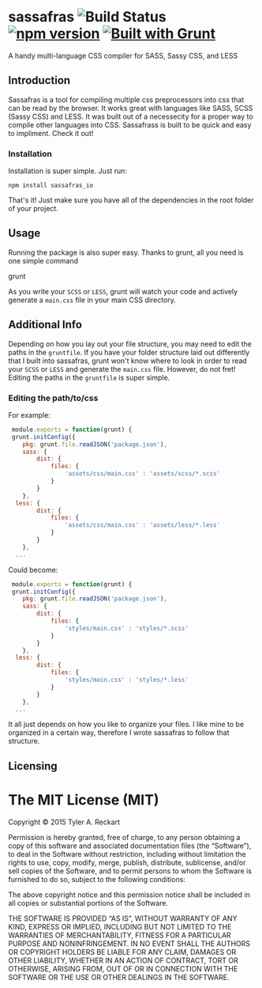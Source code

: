 # sassafras ![Build Status](https://travis-ci.org/tylerreckart/sassafras.svg?branch=master) [![npm version](https://badge.fury.io/js/sassafras_io.svg)](http://npmjs.com/packages/sassafras_io) [![Built with Grunt](https://cdn.gruntjs.com/builtwith.png)](http://gruntjs.com/)
A handy multi-language CSS compiler for SASS, Sassy CSS, and LESS

## Introduction

Sassafras is a tool for compiling multiple css preprocessors into css that can be read by the browser. It works great with languages like SASS, SCSS (Sassy CSS) and LESS. It was built out of a necessecity for a proper way to compile other languages into CSS. Sassafrass is built to be quick and easy to impliment. Check it out!

### Installation

Installation is super simple. Just run:

    npm install sassafras_io

That's it! Just make sure you have all of the dependencies in the root folder of your project.

## Usage

Running the package is also super easy. Thanks to grunt, all you need is one simple command

   grunt

As you write your `SCSS` or `LESS`, grunt will watch your code and actively generate a `main.css` file in your main CSS directory.

## Additional Info

Depending on how you lay out your file structure, you may need to edit the paths in the `gruntfile`. If you have your folder structure laid out differently that I built into sassafras, grunt won't know where to look in order to read your `SCSS` or `LESS` and generate the `main.css` file. However, do not fret! Editing the paths in the `gruntfile` is super simple.

### Editing the path/to/css
For example:
```js
 module.exports = function(grunt) {
 grunt.initConfig({
	pkg: grunt.file.readJSON('package.json'),
	sass: {
		dist: {
			files: {
				'assets/css/main.css' : 'assets/scss/*.scss'
			}
		}
	},
  less: {
		dist: {
			files: {
				'assets/css/main.css' : 'assets/less/*.less'
			}
		}
	},
  ...
```
Could become:
```js
 module.exports = function(grunt) {
 grunt.initConfig({
	pkg: grunt.file.readJSON('package.json'),
	sass: {
		dist: {
			files: {
				'styles/main.css' : 'styles/*.scss'
			}
		}
	},
  less: {
		dist: {
			files: {
				'styles/main.css' : 'styles/*.less'
			}
		}
	},
  ...
```
It all just depends on how you like to organize your files. I like mine to be organized in a certain way, therefore I wrote sassafras to follow that structure.

## Licensing 

The MIT License (MIT)
=====================

Copyright © 2015 Tyler A. Reckart

Permission is hereby granted, free of charge, to any person
obtaining a copy of this software and associated documentation
files (the “Software”), to deal in the Software without
restriction, including without limitation the rights to use,
copy, modify, merge, publish, distribute, sublicense, and/or sell
copies of the Software, and to permit persons to whom the
Software is furnished to do so, subject to the following
conditions:

The above copyright notice and this permission notice shall be
included in all copies or substantial portions of the Software.

THE SOFTWARE IS PROVIDED “AS IS”, WITHOUT WARRANTY OF ANY KIND,
EXPRESS OR IMPLIED, INCLUDING BUT NOT LIMITED TO THE WARRANTIES
OF MERCHANTABILITY, FITNESS FOR A PARTICULAR PURPOSE AND
NONINFRINGEMENT. IN NO EVENT SHALL THE AUTHORS OR COPYRIGHT
HOLDERS BE LIABLE FOR ANY CLAIM, DAMAGES OR OTHER LIABILITY,
WHETHER IN AN ACTION OF CONTRACT, TORT OR OTHERWISE, ARISING
FROM, OUT OF OR IN CONNECTION WITH THE SOFTWARE OR THE USE OR
OTHER DEALINGS IN THE SOFTWARE.
